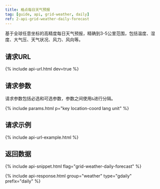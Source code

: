 ```yaml
---
title: 格点每日天气预报
tag: [guide, api, grid-weather, daily]
ref: 2-api-grid-weather-daily-forecast
---
```


基于全球任意坐标的高精度每日天气预报，精确到3-5公里范围，包括温度、湿度、大气压、天气状况、风力、风向等。

## 请求URL

{% include api-url.html dev=true %}

## 请求参数

请求参数包括必选和可选参数，参数之间使用`&`进行分隔。

{% include params.html p="key location-coord lang unit" %}

## 请求示例

{% include api-url-example.html %}

## 返回数据

{% include api-snippet.html flag="grid-weather-daily-forecast" %}

{% include api-response.html group="weather" type="gdaily" prefix="daily"  %}
